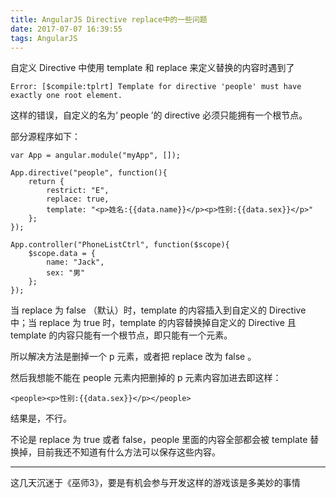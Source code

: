 ```yaml
---
title: AngularJS Directive replace中的一些问题
date: 2017-07-07 16:39:55
tags: AngularJS
---
```

自定义 Directive 中使用 template 和 replace 来定义替换的内容时遇到了
```
Error: [$compile:tplrt] Template for directive 'people' must have exactly one root element.
```
这样的错误，自定义的名为‘ people ’的 directive 必须只能拥有一个根节点。

部分源程序如下：
```
var App = angular.module("myApp", []);

App.directive("people", function(){
	return {
		restrict: "E",
		replace: true,
		template: "<p>姓名:{{data.name}}</p><p>性别:{{data.sex}}</p>"
	};
});

App.controller("PhoneListCtrl", function($scope){
	$scope.data = {
		name: "Jack",
		sex: "男"
	};
});
```
当 replace 为 false （默认）时，template 的内容插入到自定义的 Directive 中；当 replace 为 true 时，template 的内容替换掉自定义的 Directive 且 template 的内容只能有一个根节点，即只能有一个元素。

所以解决方法是删掉一个 p 元素，或者把 replace 改为 false 。

然后我想能不能在 people 元素内把删掉的 p 元素内容加进去即这样：
```
<people><p>性别:{{data.sex}}</p></people>
```
结果是，不行。

不论是 replace 为 true 或者 false，people 里面的内容全部都会被 template 替换掉，目前我还不知道有什么方法可以保存这些内容。

<hr/>

这几天沉迷于《巫师3》，要是有机会参与开发这样的游戏该是多美妙的事情
